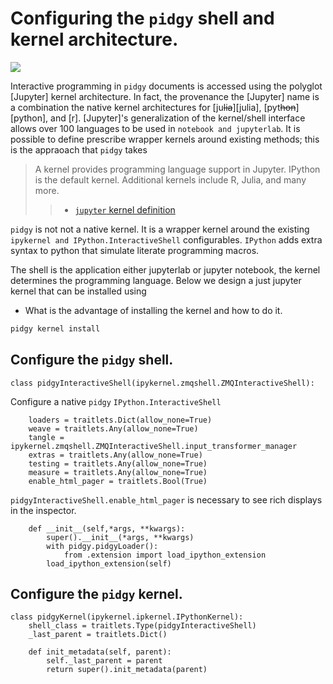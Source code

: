 # Configuring the `pidgy` shell and kernel architecture.

![](https://jupyter.readthedocs.io/en/latest/_images/other_kernels.png)

Interactive programming in `pidgy` documents is accessed using the polyglot
[Jupyter] kernel architecture. In fact, the provenance the [Jupyter]
name is a combination the native kernel architectures for
[ju~~lia~~][julia], [pyt~~hon~~][python], and [r]. [Jupyter]'s
generalization of the kernel/shell interface allows
over 100 languages to be used in `notebook and jupyterlab`.
It is possible to define prescribe wrapper kernels around existing
methods; this is the appraoach that `pidgy` takes

> A kernel provides programming language support in Jupyter. IPython is the default kernel. Additional kernels include R, Julia, and many more.
>
> > - [`jupyter` kernel definition](https://jupyter.readthedocs.io/en/latest/glossary.html#term-kernel)

`pidgy` is not not a native kernel. It is a wrapper kernel around the
existing `ipykernel and IPython.InteractiveShell` configurables.
`IPython` adds extra syntax to python that simulate literate programming
macros.

<!--

    import jupyter_client, IPython, ipykernel.ipkernel, ipykernel.kernelapp, pidgy, traitlets, pidgy, traitlets, ipykernel.kernelspec, ipykernel.zmqshell, pathlib, traitlets

-->

The shell is the application either jupyterlab or jupyter notebook, the kernel
determines the programming language. Below we design a just jupyter kernel that
can be installed using

- What is the advantage of installing the kernel and how to do it.

```bash
pidgy kernel install
```

## Configure the `pidgy` shell.

    class pidgyInteractiveShell(ipykernel.zmqshell.ZMQInteractiveShell):

Configure a native `pidgy` `IPython.InteractiveShell`

        loaders = traitlets.Dict(allow_none=True)
        weave = traitlets.Any(allow_none=True)
        tangle = ipykernel.zmqshell.ZMQInteractiveShell.input_transformer_manager
        extras = traitlets.Any(allow_none=True)
        testing = traitlets.Any(allow_none=True)
        measure = traitlets.Any(allow_none=True)
        enable_html_pager = traitlets.Bool(True)

`pidgyInteractiveShell.enable_html_pager` is necessary to see rich displays in
the inspector.

        def __init__(self,*args, **kwargs):
            super().__init__(*args, **kwargs)
            with pidgy.pidgyLoader():
                from .extension import load_ipython_extension
            load_ipython_extension(self)

## Configure the `pidgy` kernel.

    class pidgyKernel(ipykernel.ipkernel.IPythonKernel):
        shell_class = traitlets.Type(pidgyInteractiveShell)
        _last_parent = traitlets.Dict()

        def init_metadata(self, parent):
            self._last_parent = parent
            return super().init_metadata(parent)

